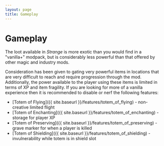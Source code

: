 ```yaml
---
layout: page
title: Gameplay
---
```


# Gameplay

The loot available in *Strange* is more exotic than you would find in a "vanilla+" modpack, but is considerably less powerful than that offered by other magic and industry mods.

Consideration has been given to gating very powerful items in locations that are very difficult to reach and require progression through the mod.
Additionally, the power available to the player using these items is limited in terms of XP and item fragility.
If you are looking for more of a vanilla experience then it is recommended to disable or nerf the following features:

* [Totem of Flying]({{ site.baseurl }}/features/totem_of_flying) - non-creative limited flight
* [Totem of Enchanting]({{ site.baseurl }}/features/totem_of_enchanting) - storage for player XP
* [Totem of Preserving]({{ site.baseurl }}/features/totem_of_preserving) - grave marker for when a player is killed
* [Totem of Shielding]({{ site.baseurl }}/features/totem_of_shielding) - invulnerability while totem is in shield slot